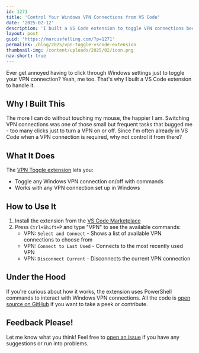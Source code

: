 ```yaml
---
id: 1271
title: 'Control Your Windows VPN Connections from VS Code'
date: '2025-02-12'
description: 'I built a VS Code extension to toggle VPN connections because clicking is too much work'
layout: post
guid: 'https://marcusfelling.com/?p=1271'
permalink: /blog/2025/vpn-toggle-vscode-extension
thumbnail-img: /content/uploads/2025/02/icon.png
nav-short: true
---
```


Ever get annoyed having to click through Windows settings just to toggle your VPN connection? Yeah, me too. That's why I built a VS Code extension to handle it.

## Why I Built This

The more I can do without touching my mouse, the happier I am. Switching VPN connections was one of those small but frequent tasks that bugged me - too many clicks just to turn a VPN on or off. Since I'm often already in VS Code when a VPN connection is required, why not control it from there?

## What It Does

The [VPN Toggle extension](https://marketplace.visualstudio.com/items?itemName=MFelling.vpn-toggle) lets you:
- Toggle any Windows VPN connection on/off with commands
- Works with any VPN connection set up in Windows

## How to Use It

1. Install the extension from the [VS Code Marketplace](https://marketplace.visualstudio.com/items?itemName=MFelling.vpn-toggle)
2. Press `Ctrl+Shift+P` and type "VPN" to see the available commands:
    - VPN: `Select and Connect` - Shows a list of available VPN connections to choose from
    - VPN: `Connect to Last Used` - Connects to the most recently used VPN
    - VPN: `Disconnect Current` - Disconnects the current VPN connection

## Under the Hood

If you're curious about how it works, the extension uses PowerShell commands to interact with Windows VPN connections. All the code is [open source on GitHub](https://github.com/MarcusFelling/vpn-toggle) if you want to take a peek or contribute.

## Feedback Please!

Let me know what you think! Feel free to [open an issue](https://github.com/MarcusFelling/vpn-toggle/issues) if you have any suggestions or run into problems.
